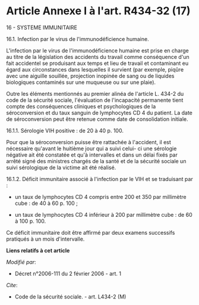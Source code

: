 # Article Annexe I à l'art. R434-32 (17)

16 - SYSTEME IMMUNITAIRE 

16.1. Infection par le virus de l'immunodéficience humaine.

L'infection par le virus de l'immunodéficience humaine est prise en charge au titre de la législation des accidents du
travail comme conséquence d'un fait accidentel se produisant aux temps et lieu de travail et contaminant eu égard aux
circonstances dans lesquelles il survient (par exemple, piqûre avec une aiguille souillée, projection inopinée de sang ou de
liquides biologiques contaminés sur une muqueuse ou sur une plaie).

Outre les éléments mentionnés au premier alinéa de l'article L. 434-2 du code de la sécurité sociale, l'évaluation de
l'incapacité permanente tient compte des conséquences cliniques et psychologiques de la séroconversion et du taux sanguin de
lymphocytes CD 4 du patient. La date de séroconversion peut être retenue comme date de consolidation initiale.

16.1.1. Sérologie VIH positive : de 20 à 40 p. 100.

Pour que la séroconversion puisse être rattachée à l'accident, il est nécessaire qu'avant le huitième jour qui a suivi celui-
ci une sérologie négative ait été constatée et qu'à intervalles et dans un délai fixés par arrêté signé des ministres chargés
de la santé et de la sécurité sociale un suivi sérologique de la victime ait été réalisé.

16.1.2. Déficit immunitaire associé à l'infection par le VIH et se traduisant par :

- un taux de lymphocytes CD 4 compris entre 200 et 350 par millimètre cube : de 40 à 60 p. 100 ;

- un taux de lymphocytes CD 4 inférieur à 200 par millimètre cube : de 60 à 100 p. 100.

Ce déficit immunitaire doit être affirmé par deux examens successifs pratiqués à un mois d'intervalle.

**Liens relatifs à cet article**

_Modifié par_:

  - Décret n°2006-111 du 2 février 2006 - art. 1

_Cite_:

  - Code de la sécurité sociale. - art. L434-2 (M)
